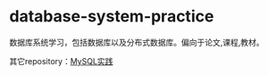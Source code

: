 # database-system-practice

数据库系统学习，包括数据库以及分布式数据库。偏向于论文,课程,教材。

其它repository：[MySQL实践](https://github.com/xiaozhiliaoo/mysql-practice)

